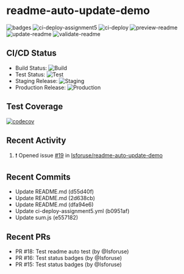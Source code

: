 # readme-auto-update-demo
<!--START_SECTION:badges-->
![badges](https://github.com/Isforuse/readme-auto-update-demo/actions/workflows/badges.yml/badge.svg)
![ci-deploy-assignment5](https://github.com/Isforuse/readme-auto-update-demo/actions/workflows/ci-deploy-assignment5.yml/badge.svg)
![ci-deploy](https://github.com/Isforuse/readme-auto-update-demo/actions/workflows/ci-deploy.yml/badge.svg)
![preview-readme](https://github.com/Isforuse/readme-auto-update-demo/actions/workflows/preview-readme.yml/badge.svg)
![update-readme](https://github.com/Isforuse/readme-auto-update-demo/actions/workflows/update-readme.yml/badge.svg)
![validate-readme](https://github.com/Isforuse/readme-auto-update-demo/actions/workflows/validate-readme.yml/badge.svg)
<!--END_SECTION:badges-->

## CI/CD Status

- Build Status: ![Build](https://img.shields.io/github/actions/workflow/status/Isforuse/readme-auto-update-demo/assignment5.yml?branch=main&label=Build)
- Test Status: ![Test](https://img.shields.io/github/actions/workflow/status/Isforuse/readme-auto-update-demo/assignment5.yml?branch=main&label=Test)
- Staging Release: ![Staging](https://img.shields.io/github/actions/workflow/status/Isforuse/readme-auto-update-demo/assignment5.yml?branch=main&label=Staging)
- Production Release: ![Production](https://img.shields.io/github/actions/workflow/status/Isforuse/readme-auto-update-demo/assignment5.yml?branch=main&label=Production)




## Test Coverage
[![codecov](https://codecov.io/github/Isforuse/readme-auto-update-demo/graph/badge.svg?token=RWDRPSSEMU)](https://codecov.io/github/Isforuse/readme-auto-update-demo)

## Recent Activity
<!--START_SECTION:activity-->
1. ❗ Opened issue [#19](https://github.com/Isforuse/readme-auto-update-demo/issues/19) in [Isforuse/readme-auto-update-demo](https://github.com/Isforuse/readme-auto-update-demo)
<!--END_SECTION:activity-->

## Recent Commits
<!--START_SECTION:commits-->
- Update README.md (d55d40f)
- Update README.md (2d638cb)
- Update README.md (dfa94e6)
- Update ci-deploy-assignment5.yml (b0951af)
- Update sum.js (e557182)
<!--END_SECTION:commits-->

## Recent PRs
<!--START_SECTION:prs-->
- PR #18: Test readme auto test (by @Isforuse)
- PR #16: Test status badges (by @Isforuse)
- PR #15: Test status badges (by @Isforuse)
<!--END_SECTION:prs-->

